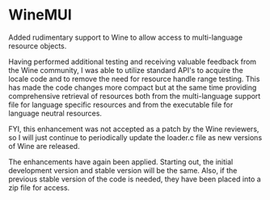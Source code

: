 # WineMUI
Added rudimentary support to Wine to allow access to multi-language resource objects.

Having performed additional testing and receiving valuable feedback from the Wine community, I was able to utilize standard API's to acquire the locale code and to remove the need for resource handle range testing.  This has made the code changes more compact but at the same time providing comprehensive retrieval of resources both from the multi-language support file for language specific resources and from the executable file for language neutral resources.

FYI, this enhancement was not accepted as a patch by the Wine reviewers, so I will just continue to periodically update the loader.c file as new versions of Wine are released.

The enhancements have again been applied.  Starting out, the initial development version and stable version will be the same.  Also, if the previous stable version of the code is needed, they have been placed into a zip file for access.
